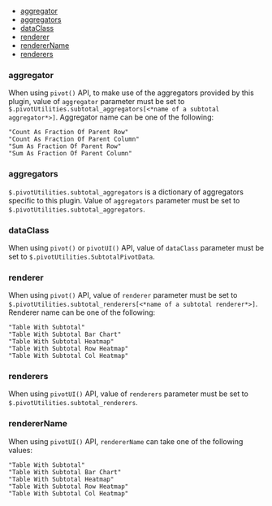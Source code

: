 * [aggregator](https://github.com/nagarajanchinnasamy/pivottable-subtotal-renderer/wiki/Pivottable.js-Parameters#aggregator)  
* [aggregators](https://github.com/nagarajanchinnasamy/pivottable-subtotal-renderer/wiki/Pivottable.js-Parameters#aggregators)  
* [dataClass](https://github.com/nagarajanchinnasamy/pivottable-subtotal-renderer/wiki/Pivottable.js-Parameters#dataclass)  
* [renderer](https://github.com/nagarajanchinnasamy/pivottable-subtotal-renderer/wiki/Pivottable.js-Parameters#renderer)  
* [rendererName](https://github.com/nagarajanchinnasamy/pivottable-subtotal-renderer/wiki/Pivottable.js-Parameters#renderername)  
* [renderers](https://github.com/nagarajanchinnasamy/pivottable-subtotal-renderer/wiki/Pivottable.js-Parameters#renderers)  

### aggregator

When using `pivot()` API, to make use of the aggregators provided by this plugin, value of `aggregator` parameter must be set to `$.pivotUtilities.subtotal_aggregators[<*name of a subtotal aggregator*>]`. Aggregator name can be one of the following:

    "Count As Fraction Of Parent Row"
    "Count As Fraction Of Parent Column"
    "Sum As Fraction Of Parent Row"
    "Sum As Fraction Of Parent Column"

### aggregators

`$.pivotUtilities.subtotal_aggregators` is a dictionary of aggregators specific to this plugin. Value of `aggregators` parameter must be set to `$.pivotUtilities.subtotal_aggregators`.

### dataClass

When using `pivot()` or `pivotUI()` API, value of `dataClass` parameter must be set to `$.pivotUtilities.SubtotalPivotData`.

### renderer

When using `pivot()` API, value of `renderer` parameter must be set to `$.pivotUtilities.subtotal_renderers[<*name of a subtotal renderer*>]`. Renderer name can be one of the following:

    "Table With Subtotal"
    "Table With Subtotal Bar Chart"
    "Table With Subtotal Heatmap"
    "Table With Subtotal Row Heatmap"
    "Table With Subtotal Col Heatmap"

### renderers

When using `pivotUI()` API, value of `renderers` parameter must be set to `$.pivotUtilities.subtotal_renderers`.

### rendererName

When using `pivotUI()` API, `rendererName` can take one of the following values:

    "Table With Subtotal"
    "Table With Subtotal Bar Chart"
    "Table With Subtotal Heatmap"
    "Table With Subtotal Row Heatmap"
    "Table With Subtotal Col Heatmap"
